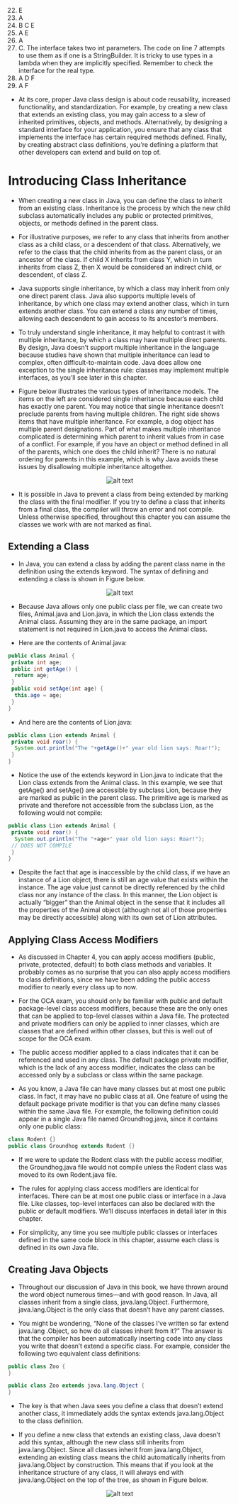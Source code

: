22. E
23. A
24. B C E
25. A E
26. A
27. C. The interface takes two int parameters. The code on line 7 attempts to use them as if one is a StringBuilder. It is tricky to use types in a lambda when they are implicitly specified. Remember to check the interface for the real type.
28. A D F
29. A F

- At its core, proper Java class design is about code reusability, increased functionality, and standardization. For example, by creating a new class that extends an existing class, you may gain access to a slew of inherited primitives, objects, and methods. Alternatively, by designing a standard interface for your application, you ensure that any class that implements the interface has certain required methods defined. Finally, by creating abstract class definitions, you’re defining a platform that other developers can extend and build on top of.

# Introducing Class Inheritance

- When creating a new class in Java, you can define the class to inherit from an existing class. Inheritance is the process by which the new child subclass automatically includes any public or protected primitives, objects, or methods defined in the parent class.

- For illustrative purposes, we refer to any class that inherits from another class as a child class, or a descendent of that class. Alternatively, we refer to the class that the child inherits from as the parent class, or an ancestor of the class. If child X inherits from class Y, which in turn inherits from class Z, then X would be considered an indirect child, or descendent, of class Z.

- Java supports single inheritance, by which a class may inherit from only one direct parent class. Java also supports multiple levels of inheritance, by which one class may extend another class, which in turn extends another class. You can extend a class any number of times, allowing each descendent to gain access to its ancestor’s members.

- To truly understand single inheritance, it may helpful to contrast it with multiple inheritance, by which a class may have multiple direct parents. By design, Java doesn’t support multiple inheritance in the language because studies have shown that multiple inheritance can lead to complex, often difficult-to-maintain code. Java does allow one exception to the single inheritance rule: classes may implement multiple interfaces, as you’ll see later in this chapter.

- Figure below illustrates the various types of inheritance models. The items on the left are considered single inheritance because each child has exactly one parent. You may notice that single inheritance doesn’t preclude parents from having multiple children. The right side shows items that have multiple inheritance. For example, a dog object has multiple parent designations. Part of what makes multiple inheritance complicated is determining which parent to inherit values from in case of a conflict. For example, if you have an object or method defined in all of the parents, which one does the child inherit? There is no natural ordering for parents in this example, which is why Java avoids these issues by disallowing multiple inheritance altogether.

<div align="center">

![alt text](../image/types-of-inheritance.png)

</div>

- It is possible in Java to prevent a class from being extended by marking the class with the final modifier. If you try to define a class that inherits from a final class, the compiler will throw an error and not compile. Unless otherwise specified, throughout this chapter you can assume the classes we work with are not marked as final.

## Extending a Class

- In Java, you can extend a class by adding the parent class name in the definition using the extends keyword. The syntax of defining and extending a class is shown in Figure below.

<div align="center">

![alt text](../image/extending-class.png)

</div>

- Because Java allows only one public class per file, we can create two files, Animal.java and Lion.java, in which the Lion class extends the Animal class. Assuming they are in the same package, an import statement is not required in Lion.java to access the Animal class.

- Here are the contents of Animal.java:

```java
public class Animal {
 private int age;
 public int getAge() {
  return age;
 }
 public void setAge(int age) {
  this.age = age;
 }
}
```

- And here are the contents of Lion.java:

```java
public class Lion extends Animal {
 private void roar() {
  System.out.println("The "+getAge()+" year old lion says: Roar!");
 }
}
```

- Notice the use of the extends keyword in Lion.java to indicate that the Lion class extends from the Animal class. In this example, we see that getAge() and setAge() are accessible by subclass Lion, because they are marked as public in the parent class. The primitive age is marked as private and therefore not accessible from the subclass Lion, as the following would not compile:

```java
public class Lion extends Animal {
 private void roar() {
  System.out.println("The "+age+" year old lion says: Roar!");
 // DOES NOT COMPILE
 }
}
```

- Despite the fact that age is inaccessible by the child class, if we have an instance of a Lion object, there is still an age value that exists within the instance. The age value just cannot be directly referenced by the child class nor any instance of the class. In this manner, the Lion object is actually “bigger” than the Animal object in the sense that it includes all the properties of the Animal object (although not all of those properties may be directly accessible) along with its own set of Lion attributes.

## Applying Class Access Modifiers

- As discussed in Chapter 4, you can apply access modifiers (public, private, protected, default) to both class methods and variables. It probably comes as no surprise that you can also apply access modifiers to class definitions, since we have been adding the public access modifier to nearly every class up to now.

- For the OCA exam, you should only be familiar with public and default package-level class access modifiers, because these are the only ones that can be applied to top-level classes within a Java file. The protected and private modifiers can only be applied to inner classes, which are classes that are defined within other classes, but this is well out of scope for the OCA exam.

- The public access modifier applied to a class indicates that it can be referenced and used in any class. The default package private modifier, which is the lack of any access modifier, indicates the class can be accessed only by a subclass or class within the same package.

- As you know, a Java file can have many classes but at most one public class. In fact, it may have no public class at all. One feature of using the default package private modifier is that you can define many classes within the same Java file. For example, the following definition could appear in a single Java file named Groundhog.java, since it contains only one public class:

```java
class Rodent {}
public class Groundhog extends Rodent {}
```

- If we were to update the Rodent class with the public access modifier, the Groundhog.java file would not compile unless the Rodent class was moved to its own Rodent.java file.

- The rules for applying class access modifiers are identical for interfaces. There can be at most one public class or interface in a Java file. Like classes, top-level interfaces can also be declared with the public or default modifiers. We’ll discuss interfaces in detail later in this chapter.

- For simplicity, any time you see multiple public classes or interfaces defined in the same code block in this chapter, assume each class is defined in its own Java file.

## Creating Java Objects

- Throughout our discussion of Java in this book, we have thrown around the word object numerous times—and with good reason. In Java, all classes inherit from a single class, java.lang.Object. Furthermore, java.lang.Object is the only class that doesn’t have any parent classes.

- You might be wondering, “None of the classes I’ve written so far extend java.lang .Object, so how do all classes inherit from it?” The answer is that the compiler has been automatically inserting code into any class you write that doesn’t extend a specific class. For example, consider the following two equivalent class definitions:

```java
public class Zoo {
}

public class Zoo extends java.lang.Object {
}
```

- The key is that when Java sees you define a class that doesn’t extend another class, it immediately adds the syntax extends java.lang.Object to the class definition.

- If you define a new class that extends an existing class, Java doesn’t add this syntax, although the new class still inherits from java.lang.Object. Since all classes inherit from java.lang.Object, extending an existing class means the child automatically inherits from java.lang.Object by construction. This means that if you look at the inheritance structure of any class, it will always end with java.lang.Object on the top of the tree, as shown in Figure below.

<div align="center">

![alt text](../image/java-object-inheritance.png)

</div>